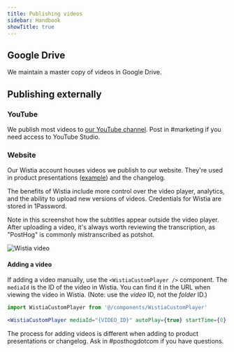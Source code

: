 ```yaml
---
title: Publishing videos
sidebar: Handbook
showTitle: true
---
```


## Google Drive

We maintain a master copy of videos in <PrivateLink url="https://drive.google.com/drive/u/1/folders/1H71ElMxG4B55sFGOVHA10Zu2g1Re2J7T">Google Drive</PrivateLink>.

## Publishing externally

### YouTube

We publish most videos to [our YouTube channel](https://youtube.com/@posthog). Post in <PrivateLink url="https://posthog.slack.com/archives/C08CG24E3SR">#marketing</PrivateLink> if you need access to YouTube Studio.

### Website

Our Wistia account houses videos we publish to our website. They're used in product presentations ([example](/experiments#how-posthog-uses-posthog)) and the changelog.

The benefits of Wistia include more control over the video player, analytics, and the ability to upload new versions of videos. Credentials for Wistia are stored in 1Password.

Note in this screenshot how the subtitles appear outside the video player. After uploading a video, it's always worth reviewing the transcription, as "PostHog" is commonly mistranscribed as potshot.

![Wistia video](https://res.cloudinary.com/dmukukwp6/image/upload/w_1600,c_limit,q_auto,f_auto/pasted_image_2025_10_21_T14_02_55_568_Z_9d3f3652db.png)

#### Adding a video

If adding a video manually, use the `<WistiaCustomPlayer />` component. The `mediaId` is the ID of the video in Wistia. You can find it in the URL when viewing the video in Wistia. (Note: use the _video_ ID, not the _folder_ ID.)

```jsx
import WistiaCustomPlayer from '@/components/WistiaCustomPlayer'

<WistiaCustomPlayer mediaId="{VIDEO_ID}" autoPlay={true} startTime={0} />
```

The process for adding videos is different when adding to product presentations or changelog. Ask in <PrivateLink url="https://posthog.slack.com/archives/C08UABF7PB7">#posthogdotcom</PrivateLink> if you have questions.

